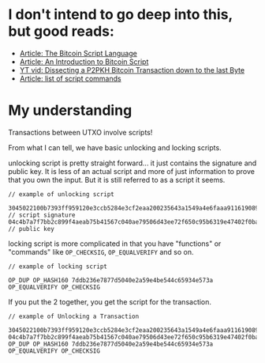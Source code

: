 # I don't intend to go deep into this, but good reads:
- [Article: The Bitcoin Script Language](https://betterprogramming.pub/the-bitcoin-script-language-e4379908448f)
- [Article: An Introduction to Bitcoin Script](https://academy.binance.com/en/articles/an-introduction-to-bitcoin-script)
- [YT vid: Dissecting a P2PKH Bitcoin Transaction down to the last Byte](https://www.youtube.com/watch?v=1n4g3eYX1UI)
- [Article: list of script commands](https://en.bitcoin.it/wiki/Script)

# My understanding
Transactions between UTXO involve scripts!

From what I can tell, we have basic unlocking and locking scripts.

unlocking script is pretty straight forward... it just contains the signature and public key. It is less of an actual script and more of just information to prove that you own the input. But it is still referred to as a script it seems.
```
// example of unlocking script

3045022100b7393ff959120e3ccb5284e3cf2eaa200235643a1549a4e6faaa911619089e2b02207b677827c7beeb53503e016a8dd29164d07cb79f0f1e058df9b8dfa3568d029001  // script signature
04c4b7a7f7bb2c899f4aeab75b41567c040ae79506d43ee72f650c95b6319e47402f0ba88d1c5a294d075885442679dc24882ea37c31e0dbc82cfd51ed185d7e94  // public key
```

locking script is more complicated in that you have "functions" or "commands" like `OP_CHECKSIG`, `OP_EQUALVERIFY` and so on.
```
// example of locking script

OP_DUP OP_HASH160 7ddb236e7877d5040e2a59e4be544c65934e573a OP_EQUALVERIFY OP_CHECKSIG
```

If you put the 2 together, you get the script for the transaction.
```
// example of Unlocking a Transaction

3045022100b7393ff959120e3ccb5284e3cf2eaa200235643a1549a4e6faaa911619089e2b02207b677827c7beeb53503e016a8dd29164d07cb79f0f1e058df9b8dfa3568d029001 04c4b7a7f7bb2c899f4aeab75b41567c040ae79506d43ee72f650c95b6319e47402f0ba88d1c5a294d075885442679dc24882ea37c31e0dbc82cfd51ed185d7e94 OP_DUP OP_HASH160 7ddb236e7877d5040e2a59e4be544c65934e573a OP_EQUALVERIFY OP_CHECKSIG
```

